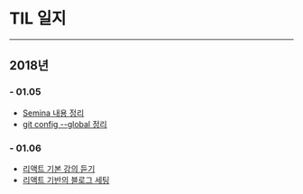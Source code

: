 # TIL 일지
---
## 2018년 

### - 01.05
- [Semina 내용 정리](https://github.com/Lutece/TIL/blob/master/leisureq/180105.md)
- [git config --global 정리](https://github.com/Lutece/TIL/blob/master/knowledge/git/configuration.md)

### - 01.06
- [리액트 기본 강의 듣기](https://github.com/Lutece/TIL/blob/master/react)
- [리액트 기반의 블로그 세팅](http://http://blog.lutece.kr/)
